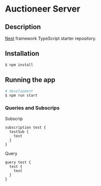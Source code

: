 # Auctioneer Server

## Description

[Nest](https://github.com/nestjs/nest) framework TypeScript starter repository.

## Installation

```bash
$ npm install
```

## Running the app

```bash
# development
$ npm run start
```

### Queries and Subscrips

Subscrip

```gql
subscription test {
  testSub {
    text
  }
}
```

Query

```gql
query test {
  test {
    text
  }
}
```
